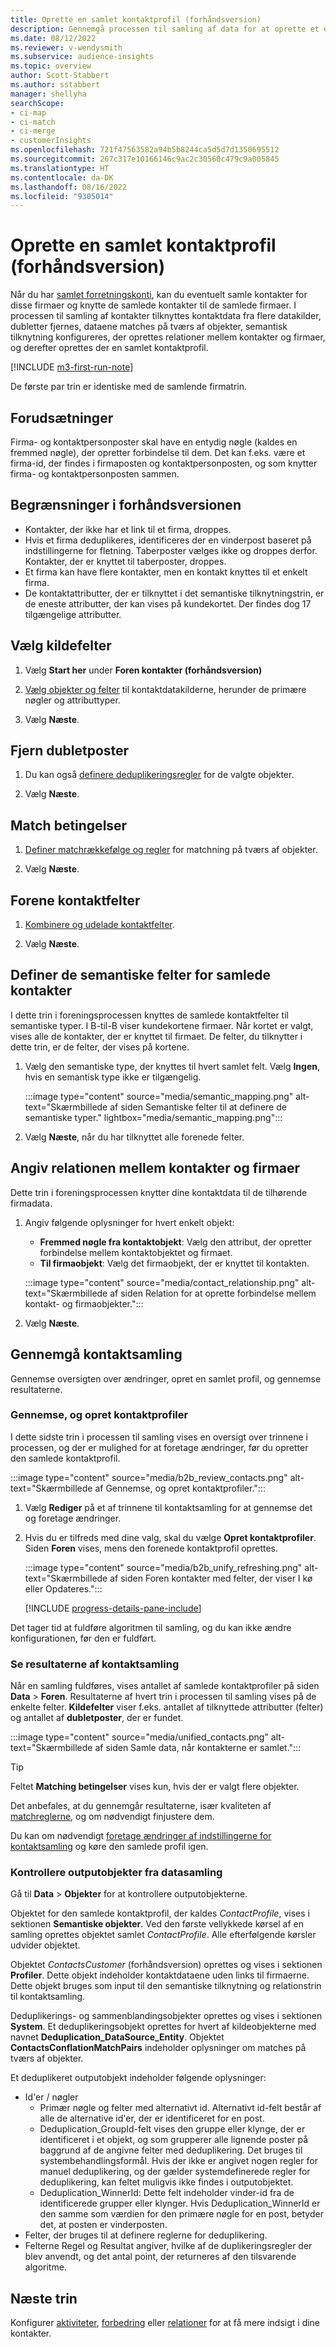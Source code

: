 ```yaml
---
title: Oprette en samlet kontaktprofil (forhåndsversion)
description: Gennemgå processen til samling af data for at oprette et enkelt datasæt med kontakter.
ms.date: 08/12/2022
ms.reviewer: v-wendysmith
ms.subservice: audience-insights
ms.topic: overview
author: Scott-Stabbert
ms.author: sstabbert
manager: shellyha
searchScope:
- ci-map
- ci-match
- ci-merge
- customerInsights
ms.openlocfilehash: 721f47563582a94b5b8244ca5d5d7d1350695512
ms.sourcegitcommit: 267c317e10166146c9ac2c30560c479c9a005845
ms.translationtype: HT
ms.contentlocale: da-DK
ms.lasthandoff: 08/16/2022
ms.locfileid: "9305014"
---
```

# <a name="create-a-unified-contact-profile-preview"></a>Oprette en samlet kontaktprofil (forhåndsversion)

Når du har [samlet forretningskonti](map-entities.md), kan du eventuelt samle kontakter for disse firmaer og knytte de samlede kontakter til de samlede firmaer. I processen til samling af kontakter tilknyttes kontaktdata fra flere datakilder, dubletter fjernes, dataene matches på tværs af objekter, semantisk tilknytning konfigureres, der oprettes relationer mellem kontakter og firmaer, og derefter oprettes der en samlet kontaktprofil.

[!INCLUDE [m3-first-run-note](includes/m3-first-run-note.md)]

De første par trin er identiske med de samlende firmatrin.

## <a name="prerequisites"></a>Forudsætninger

Firma- og kontaktpersonposter skal have en entydig nøgle (kaldes en fremmed nøgle), der opretter forbindelse til dem. Det kan f.eks. være et firma-id, der findes i firmaposten og kontaktpersonposten, og som knytter firma- og kontaktpersonposten sammen.

## <a name="preview-limitations"></a>Begrænsninger i forhåndsversionen

- Kontakter, der ikke har et link til et firma, droppes.
- Hvis et firma deduplikeres, identificeres der en vinderpost baseret på indstillingerne for fletning. Taberposter vælges ikke og droppes derfor. Kontakter, der er knyttet til taberposter, droppes.
- Et firma kan have flere kontakter, men en kontakt knyttes til et enkelt firma.
- De kontaktattributter, der er tilknyttet i det semantiske tilknytningstrin, er de eneste attributter, der kan vises på kundekortet. Der findes dog 17 tilgængelige attributter.

## <a name="select-source-fields"></a>Vælg kildefelter

1. Vælg **Start her** under **Foren kontakter (forhåndsversion)**

1. [Vælg objekter og felter](map-entities.md) til kontaktdatakilderne, herunder de primære nøgler og attributtyper.

1. Vælg **Næste**.

## <a name="remove-duplicate-records"></a>Fjern dubletposter

1. Du kan også [definere deduplikeringsregler](remove-duplicates.md) for de valgte objekter.

1. Vælg **Næste**.

## <a name="match-conditions"></a>Match betingelser

1. [Definer matchrækkefølge og regler](match-entities.md) for matchning på tværs af objekter.

1. Vælg **Næste**.

## <a name="unify-contact-fields"></a>Forene kontaktfelter

1. [Kombinere og udelade kontaktfelter](merge-entities.md).

1. Vælg **Næste**.

## <a name="define-the-semantic-fields-for-unified-contacts"></a>Definer de semantiske felter for samlede kontakter

I dette trin i foreningsprocessen knyttes de samlede kontaktfelter til semantiske typer. I B-til-B viser kundekortene firmaer. Når kortet er valgt, vises alle de kontakter, der er knyttet til firmaet. De felter, du tilknytter i dette trin, er de felter, der vises på kortene.

1. Vælg den semantiske type, der knyttes til hvert samlet felt. Vælg **Ingen**, hvis en semantisk type ikke er tilgængelig.

   :::image type="content" source="media/semantic_mapping.png" alt-text="Skærmbillede af siden Semantiske felter til at definere de semantiske typer." lightbox="media/semantic_mapping.png":::

1. Vælg **Næste**, når du har tilknyttet alle forenede felter.

## <a name="set-the-relationship-between-contacts-and-accounts"></a>Angiv relationen mellem kontakter og firmaer

Dette trin i foreningsprocessen knytter dine kontaktdata til de tilhørende firmadata.

1. Angiv følgende oplysninger for hvert enkelt objekt:

   - **Fremmed nøgle fra kontaktobjekt**: Vælg den attribut, der opretter forbindelse mellem kontaktobjektet og firmaet.
   - **Til firmaobjekt**: Vælg det firmaobjekt, der er knyttet til kontakten.

   :::image type="content" source="media/contact_relationship.png" alt-text="Skærmbillede af siden Relation for at oprette forbindelse mellem kontakt- og firmaobjekter.":::

1. Vælg **Næste**.

## <a name="review-contact-unification"></a>Gennemgå kontaktsamling

Gennemse oversigten over ændringer, opret en samlet profil, og gennemse resultaterne.

### <a name="review-and-create-contact-profiles"></a>Gennemse, og opret kontaktprofiler

I dette sidste trin i processen til samling vises en oversigt over trinnene i processen, og der er mulighed for at foretage ændringer, før du opretter den samlede kontaktprofil.

:::image type="content" source="media/b2b_review_contacts.png" alt-text="Skærmbillede af Gennemse, og opret kontaktprofiler.":::

1. Vælg **Rediger** på et af trinnene til kontaktsamling for at gennemse det og foretage ændringer.

1. Hvis du er tilfreds med dine valg, skal du vælge **Opret kontaktprofiler**. Siden **Foren** vises, mens den forenede kontaktprofil oprettes.
  
   :::image type="content" source="media/b2b_unify_refreshing.png" alt-text="Skærmbillede af siden Foren kontakter med felter, der viser I kø eller Opdateres.":::

   [!INCLUDE [progress-details-pane-include](includes/progress-details-pane.md)]

Det tager tid at fuldføre algoritmen til samling, og du kan ikke ændre konfigurationen, før den er fuldført.

### <a name="view-the-results-of-contact-unification"></a>Se resultaterne af kontaktsamling

Når en samling fuldføres, vises antallet af samlede kontaktprofiler på siden **Data** > **Foren**. Resultaterne af hvert trin i processen til samling vises på de enkelte felter. **Kildefelter** viser f.eks. antallet af tilknyttede attributter (felter) og antallet af **dubletposter**, der er fundet.

:::image type="content" source="media/unified_contacts.png" alt-text="Skærmbillede af siden Samle data, når kontakterne er samlet.":::

> [!TIP]
> Feltet **Matching betingelser** vises kun, hvis der er valgt flere objekter.

Det anbefales, at du gennemgår resultaterne, især kvaliteten af [matchreglerne](data-unification-update.md#manage-match-rules), og om nødvendigt finjustere dem.

Du kan om nødvendigt [foretage ændringer af indstillingerne for kontaktsamling](data-unification-update.md) og køre den samlede profil igen.

### <a name="verify-output-entities-from-data-unification"></a>Kontrollere outputobjekter fra datasamling

Gå til **Data** > **Objekter** for at kontrollere outputobjekterne.

Objektet for den samlede kontaktprofil, der kaldes *ContactProfile*, vises i sektionen **Semantiske objekter**. Ved den første vellykkede kørsel af en samling oprettes objektet samlet *ContactProfile*. Alle efterfølgende kørsler udvider objektet.

Objektet *ContactsCustomer* (forhåndsversion) oprettes og vises i sektionen **Profiler**. Dette objekt indeholder kontaktdataene uden links til firmaerne. Dette objekt bruges som input til den semantiske tilknytning og relationstrin til kontaktsamling.

Deduplikerings- og sammenblandingsobjekter oprettes og vises i sektionen **System**. Et deduplikeringsobjekt oprettes for hvert af kildeobjekterne med navnet **Deduplication_DataSource_Entity**. Objektet **ContactsConflationMatchPairs** indeholder oplysninger om matches på tværs af objekter.

Et deduplikeret outputobjekt indeholder følgende oplysninger:
- Id'er / nøgler
  - Primær nøgle og felter med alternativt id. Alternativt id-felt består af alle de alternative id'er, der er identificeret for en post.
  - Deduplication_GroupId-felt vises den gruppe eller klynge, der er identificeret i et objekt, og som grupperer alle lignende poster på baggrund af de angivne felter med deduplikering. Det bruges til systembehandlingsformål. Hvis der ikke er angivet nogen regler for manuel deduplikering, og der gælder systemdefinerede regler for deduplikering, kan feltet muligvis ikke findes i outputobjektet.
  - Deduplication_WinnerId: Dette felt indeholder vinder-id fra de identificerede grupper eller klynger. Hvis Deduplication_WinnerId er den samme som værdien for den primære nøgle for en post, betyder det, at posten er vinderposten.
- Felter, der bruges til at definere reglerne for deduplikering.
- Felterne Regel og Resultat angiver, hvilke af de duplikeringsregler der blev anvendt, og det antal point, der returneres af den tilsvarende algoritme.

## <a name="next-step"></a>Næste trin

Konfigurer [aktiviteter](activities.md), [forbedring](enrichment-hub.md) eller [relationer](relationships.md) for at få mere indsigt i dine kontakter.
